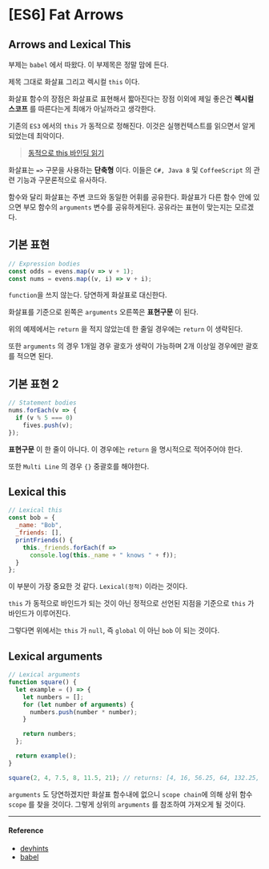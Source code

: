 # [ES6] Fat Arrows

## Arrows and Lexical This

부제는 `babel` 에서 따왔다. 이 부제목은 정말 맘에 든다. 
<br/>

제목 그대로 화살표 그리고 렉시컬 `this` 이다.
<br/>

화살표 함수의 장점은 화살표로 표현해서 짧아진다는 장점 이외에 제일 좋은건 **렉시컬 스코프** 를 따른다는게 최애가 아닐까라고 생각한다. 
<br/>

기존의 `ES3` 에서의 `this` 가 동적으로 정해진다. 이것은 실행컨텍스트를 읽으면서 알게 되었는데 최악이다.

>[동적으로 this 바인딩 읽기]()

화살표는 `=>` 구문을 사용하는 **단축형** 이다. 이들은 `C#, Java 8` 및 `CoffeeScript` 의 관련 기능과 구문론적으로 유사하다.
<br/>

함수와 달리 화살표는 주변 코드와 동일한 어휘를 공유한다. 화살표가 다른 함수 안에 있으면 부모 함수의 `arguments` 변수를 공유하게된다. 공유라는 표현이 맞는지는 모르겠다.
<br/>

## 기본 표현

```js
// Expression bodies
const odds = evens.map(v => v + 1);
const nums = evens.map((v, i) => v + i);
```

`function`을 쓰지 않는다. 당연하게 화살표로 대신한다. 
<br/>

화살표를 기준으로 왼쪽은 `arguments` 오른쪽은 **표현구문** 이 된다. 
<br/>

위의 예제에서는 `return` 을 적지 않았는데 한 줄일 경우에는 `return` 이 생략된다.
<br/>

또한 `arguments` 의 경우 1개일 경우 괄호가 생략이 가능하며 2개 이상일 경우에만 괄호를 적으면 된다.
<br/>

## 기본 표현 2

```js
// Statement bodies
nums.forEach(v => {
  if (v % 5 === 0)
    fives.push(v);
});
```

**표현구문** 이 한 줄이 아니다. 이 경우에는 `return` 을 명시적으로 적어주어야 한다. 
<br/>

또한 `Multi Line` 의 경우 `{}` 중괄호를 해야한다.
<br/>

## Lexical this

```js
// Lexical this
const bob = {
  _name: "Bob",
  _friends: [],
  printFriends() {
    this._friends.forEach(f =>
      console.log(this._name + " knows " + f));
  }
};
```

이 부분이 가장 중요한 것 같다. `Lexical(정적)` 이라는 것이다. 
<br/>

`this` 가 동적으로 바인드가 되는 것이 아닌 정적으로 선언된 지점을 기준으로 `this` 가 바인드가 이루어진다. 
<br/>

그렇다면 위에서는 `this` 가 `null`,  즉 `global` 이 아닌 `bob` 이 되는 것이다.
<br/>

## Lexical arguments

```js
// Lexical arguments
function square() {
  let example = () => {
    let numbers = [];
    for (let number of arguments) {
      numbers.push(number * number);
    }

    return numbers;
  };

  return example();
}

square(2, 4, 7.5, 8, 11.5, 21); // returns: [4, 16, 56.25, 64, 132.25, 441]
```

`arguments` 도 당연하겠지만 화살표 함수내에 없으니 `scope chain`에 의해 상위 함수 `scope` 를 찾을 것이다. 그렇게 상위의 `arguments` 를 참조하여 가져오게 될 것이다. 

---

#### Reference

- [devhints](https://devhints.io/es6)
- [babel](https://babeljs.io/docs/en/learn/#arrows-and-lexical-this)